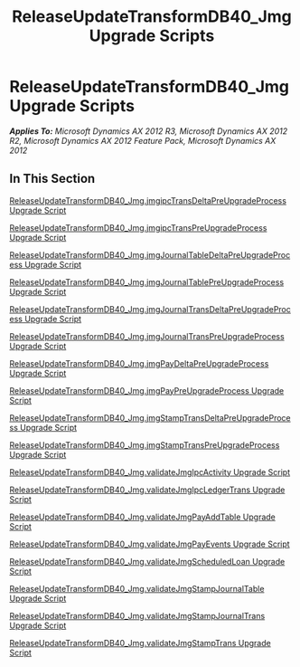 ﻿---
title: ReleaseUpdateTransformDB40_Jmg Upgrade Scripts
TOCTitle: ReleaseUpdateTransformDB40_Jmg Upgrade Scripts
ms:assetid: 7026546b-fa3e-4da3-a2f9-e4cf31eef5ad
ms:mtpsurl: https://msdn.microsoft.com/en-us/library/JJ685771(v=AX.60)
ms:contentKeyID: 49708972
ms.date: 05/18/2015
mtps_version: v=AX.60
---

# ReleaseUpdateTransformDB40\_Jmg Upgrade Scripts 


_**Applies To:** Microsoft Dynamics AX 2012 R3, Microsoft Dynamics AX 2012 R2, Microsoft Dynamics AX 2012 Feature Pack, Microsoft Dynamics AX 2012_

## In This Section

[ReleaseUpdateTransformDB40\_Jmg.jmgipcTransDeltaPreUpgradeProcess Upgrade Script](releaseupdatetransformdb40-jmg-jmgipctransdeltapreupgradeprocess-upgrade-script.md)

[ReleaseUpdateTransformDB40\_Jmg.jmgipcTransPreUpgradeProcess Upgrade Script](releaseupdatetransformdb40-jmg-jmgipctranspreupgradeprocess-upgrade-script.md)

[ReleaseUpdateTransformDB40\_Jmg.jmgJournalTableDeltaPreUpgradeProcess Upgrade Script](releaseupdatetransformdb40-jmg-jmgjournaltabledeltapreupgradeprocess-upgrade-script.md)

[ReleaseUpdateTransformDB40\_Jmg.jmgJournalTablePreUpgradeProcess Upgrade Script](releaseupdatetransformdb40-jmg-jmgjournaltablepreupgradeprocess-upgrade-script.md)

[ReleaseUpdateTransformDB40\_Jmg.jmgJournalTransDeltaPreUpgradeProcess Upgrade Script](releaseupdatetransformdb40-jmg-jmgjournaltransdeltapreupgradeprocess-upgrade-script.md)

[ReleaseUpdateTransformDB40\_Jmg.jmgJournalTransPreUpgradeProcess Upgrade Script](releaseupdatetransformdb40-jmg-jmgjournaltranspreupgradeprocess-upgrade-script.md)

[ReleaseUpdateTransformDB40\_Jmg.jmgPayDeltaPreUpgradeProcess Upgrade Script](releaseupdatetransformdb40-jmg-jmgpaydeltapreupgradeprocess-upgrade-script.md)

[ReleaseUpdateTransformDB40\_Jmg.jmgPayPreUpgradeProcess Upgrade Script](releaseupdatetransformdb40-jmg-jmgpaypreupgradeprocess-upgrade-script.md)

[ReleaseUpdateTransformDB40\_Jmg.jmgStampTransDeltaPreUpgradeProcess Upgrade Script](releaseupdatetransformdb40-jmg-jmgstamptransdeltapreupgradeprocess-upgrade-script.md)

[ReleaseUpdateTransformDB40\_Jmg.jmgStampTransPreUpgradeProcess Upgrade Script](releaseupdatetransformdb40-jmg-jmgstamptranspreupgradeprocess-upgrade-script.md)

[ReleaseUpdateTransformDB40\_Jmg.validateJmgIpcActivity Upgrade Script](releaseupdatetransformdb40-jmg-validatejmgipcactivity-upgrade-script.md)

[ReleaseUpdateTransformDB40\_Jmg.validateJmgIpcLedgerTrans Upgrade Script](releaseupdatetransformdb40-jmg-validatejmgipcledgertrans-upgrade-script.md)

[ReleaseUpdateTransformDB40\_Jmg.validateJmgPayAddTable Upgrade Script](releaseupdatetransformdb40-jmg-validatejmgpayaddtable-upgrade-script.md)

[ReleaseUpdateTransformDB40\_Jmg.validateJmgPayEvents Upgrade Script](releaseupdatetransformdb40-jmg-validatejmgpayevents-upgrade-script.md)

[ReleaseUpdateTransformDB40\_Jmg.validateJmgScheduledLoan Upgrade Script](releaseupdatetransformdb40-jmg-validatejmgscheduledloan-upgrade-script.md)

[ReleaseUpdateTransformDB40\_Jmg.validateJmgStampJournalTable Upgrade Script](releaseupdatetransformdb40-jmg-validatejmgstampjournaltable-upgrade-script.md)

[ReleaseUpdateTransformDB40\_Jmg.validateJmgStampJournalTrans Upgrade Script](releaseupdatetransformdb40-jmg-validatejmgstampjournaltrans-upgrade-script.md)

[ReleaseUpdateTransformDB40\_Jmg.validateJmgStampTrans Upgrade Script](releaseupdatetransformdb40-jmg-validatejmgstamptrans-upgrade-script.md)

  


